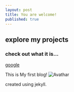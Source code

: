 ```yaml
---
layout: post
title: You are welcome!
published: true
---
```

## explore my projects
### check out what it is...
[google](www.google.com)


This is My first blog!
![Avathar]({{site.baseurl}}/https://www.google.com/imgres?imgurl=https%3A%2F%2Fupload.wikimedia.org%2Fwikipedia%2Fen%2Fthumb%2Fd%2Fd6%2FAvatar_%25282009_film%2529_poster.jpg%2F220px-Avatar_%25282009_film%2529_poster.jpg&imgrefurl=https%3A%2F%2Fen.wikipedia.org%2Fwiki%2FAvatar_(2009_film)&tbnid=jANKczCik7dkZM&vet=12ahUKEwiy962x56_7AhWDKbcAHerMAw0QMygBegUIARDpAQ..i&docid=CNawBtZHhqfpMM&w=220&h=326&q=avatar&ved=2ahUKEwiy962x56_7AhWDKbcAHerMAw0QMygBegUIARDpAQ)

  created using jekyll.